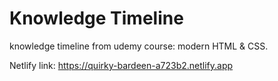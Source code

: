 # Knowledge Timeline

knowledge timeline from udemy course: modern HTML &amp; CSS.

Netlify link: https://quirky-bardeen-a723b2.netlify.app
